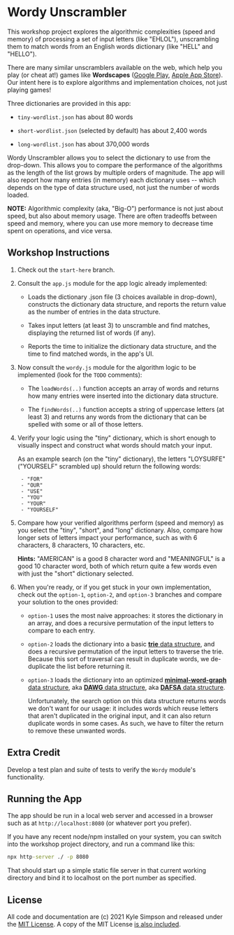 # Wordy Unscrambler

This workshop project explores the algorithmic complexities (speed and memory) of processing a set of input letters (like "EHLOL"), unscrambling them to match words from an English words dictionary (like "HELL" and "HELLO").

There are many similar unscramblers available on the web, which help you play (or cheat at!) games like **Wordscapes** ([Google Play](https://play.google.com/store/apps/details?id=com.peoplefun.wordcross&hl=en_US&gl=US), [Apple App Store](https://apps.apple.com/us/app/wordscapes/id1207472156)). Our intent here is to explore algorithms and implementation choices, not just playing games!

Three dictionaries are provided in this app:

* `tiny-wordlist.json` has about 80 words

* `short-wordlist.json` (selected by default) has about 2,400 words

* `long-wordlist.json` has about 370,000 words

Wordy Unscrambler allows you to select the dictionary to use from the drop-down. This allows you to compare the performance of the algorithms as the length of the list grows by multiple orders of magnitude. The app will also report how many entries (in memory) each dictionary uses -- which depends on the type of data structure used, not just the number of words loaded.

**NOTE:** Algorithmic complexity (aka, "Big-O") performance is not just about speed, but also about memory usage. There are often tradeoffs between speed and memory, where you can use more memory to decrease time spent on operations, and vice versa.

## Workshop Instructions

1. Check out the `start-here` branch.

2. Consult the `app.js` module for the app logic already implemented:

	* Loads the dictionary .json file (3 choices available in drop-down), constructs the dictionary data structure, and reports the return value as the number of entries in the data structure.

	* Takes input letters (at least 3) to unscramble and find matches, displaying the returned list of words (if any).

	* Reports the time to initialize the dictionary data structure, and the time to find matched words, in the app's UI.

3. Now consult the `wordy.js` module for the algorithm logic to be implemented (look for the `TODO` comments):

	* The `loadWords(..)` function accepts an array of words and returns how many entries were inserted into the dictionary data structure.

	* The `findWords(..)` function accepts a string of uppercase letters (at least 3) and returns any words from the dictionary that can be spelled with some or all of those letters.

4. Verify your logic using the "tiny" dictionary, which is short enough to visually inspect and construct what words should match your input.

	As an example search (on the "tiny" dictionary), the letters "LOYSURFE" ("YOURSELF" scrambled up) should return the following words:

		- "FOR"
		- "OUR"
		- "USE"
		- "YOU"
		- "YOUR"
		- "YOURSELF"

5. Compare how your verified algorithms perform (speed and memory) as you select the "tiny", "short", and "long" dictionary. Also, compare how longer sets of letters impact your performance, such as with 6 characters, 8 characters, 10 characters, etc.

	**Hints:** "AMERICAN" is a good 8 character word and "MEANINGFUL" is a good 10 character word, both of which return quite a few words even with just the "short" dictionary selected.

6. When you're ready, or if you get stuck in your own implementation, check out the `option-1`, `option-2`, and `option-3` branches and compare your solution to the ones provided:

	* `option-1` uses the most naive approaches: it stores the dictionary in an array, and does a recursive permutation of the input letters to compare to each entry.

	* `option-2` loads the dictionary into a basic [**trie** data structure](https://en.wikipedia.org/wiki/Trie), and does a recursive permutation of the input letters to traverse the trie. Because this sort of traversal can result in duplicate words, we de-duplicate the list before returning it.

	* `option-3` loads the dictionary into an optimized [**minimal-word-graph** data structure](https://github.com/gotenxds/WordGraphs#minimalwordgraph-aka-dagw), aka [**DAWG** data structure](https://en.wikipedia.org/wiki/Directed_acyclic_word_graph), aka [**DAFSA** data structure](https://en.wikipedia.org/wiki/Deterministic_acyclic_finite_state_automaton).

		Unfortunately, the search option on this data structure returns words we don't want for our usage: it includes words which reuse letters that aren't duplicated in the original input, and it can also return duplicate words in some cases. As such, we have to filter the return to remove these unwanted words.

## Extra Credit

Develop a test plan and suite of tests to verify the `Wordy` module's functionality.

## Running the App

The app should be run in a local web server and accessed in a browser such as at `http://localhost:8080` (or whatever port you prefer).

If you have any recent node/npm installed on your system, you can switch into the workshop project directory, and run a command like this:

```cmd
npx http-server ./ -p 8080
```

That should start up a simple static file server in that current working directory and bind it to localhost on the port number as specified.

## License

All code and documentation are (c) 2021 Kyle Simpson and released under the [MIT License](http://getify.mit-license.org/). A copy of the MIT License [is also included](LICENSE.txt).
